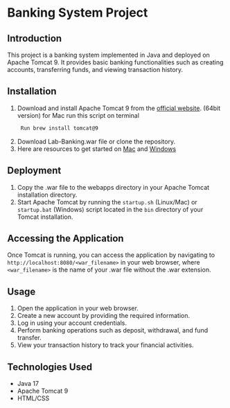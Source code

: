 # Banking System Project

## Introduction
This project is a banking system implemented in Java and deployed on Apache Tomcat 9. It provides basic banking functionalities such as creating accounts, transferring funds, and viewing transaction history.

## Installation
1. Download and install Apache Tomcat 9 from the [official website](https://tomcat.apache.org/download-90.cgi). (64bit version)
   for Mac run this script on terminal
   ```bash
    Run brew install tomcat@9 
3. Download Lab-Banking.war file or clone the repository.
4. Here are resources to get started on [Mac](https://gist.github.com/emadpres/a17c310b9be8c41dc632b5b699af2e1c) and [Windows](https://github.com/moha1747/Banking-System/blob/main/Windows-Guide.md)


## Deployment
1. Copy the .war file to the webapps directory in your Apache Tomcat installation directory.
2. Start Apache Tomcat by running the `startup.sh` (Linux/Mac) or `startup.bat` (Windows) script located in the `bin` directory of your Tomcat installation.

## Accessing the Application
Once Tomcat is running, you can access the application by navigating to `http://localhost:8080/<war_filename>` in your web browser, where `<war_filename>` is the name of your .war file without the .war extension.

## Usage
1. Open the application in your web browser.
2. Create a new account by providing the required information.
3. Log in using your account credentials.
4. Perform banking operations such as deposit, withdrawal, and fund transfer.
5. View your transaction history to track your financial activities.

## Technologies Used
- Java 17
- Apache Tomcat 9
- HTML/CSS

